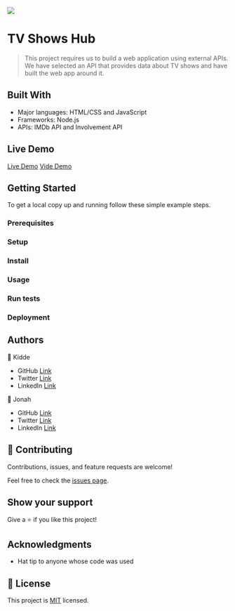 ![](https://img.shields.io/badge/Microverse-blueviolet)

# TV Shows Hub

> This project requires us to build a web application using external APIs. We have selected an API that provides data about TV shows and have built the web app around it.


## Built With

- Major languages: HTML/CSS and JavaScript
- Frameworks: Node.js 
- APIs: IMDb API and Involvement API

## Live Demo

[Live Demo]()
[Vide Demo](./video/JSCapstone.mp4)


## Getting Started

To get a local copy up and running follow these simple example steps.

### Prerequisites

### Setup

### Install

### Usage

### Run tests

### Deployment 



## Authors

👤 Kidde

- GitHub [Link](https://github.com/kidde60)
- Twitter [Link](https://twitter.com/KGWilliam60)
- LinkedIn [Link](https://linkedin.com)

👤 Jonah

- GitHub [Link](https://github.com/DJ-MrJay)
- Twitter [Link](https://twitter.com/jonah_wambua)
- LinkedIn [Link](https://www.linkedin.com/in/mr-jay/)

## 🤝 Contributing

Contributions, issues, and feature requests are welcome!

Feel free to check the [issues page](https://github.com/kidde60/JavaScript-capstone-project/issues).

## Show your support

Give a ⭐️ if you like this project!

## Acknowledgments

- Hat tip to anyone whose code was used

## 📝 License

This project is [MIT](./MIT.md) licensed.
